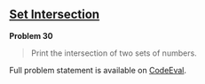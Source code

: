 [Set Intersection][ce]
----------------------

**Problem 30**

> Print the intersection of two sets of numbers.

Full problem statement is available on [CodeEval][ce].

[ce]: https://www.codeeval.com/browse/30/
      "View problem statement on CodeEval"
